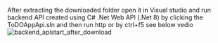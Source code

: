 After extracting the downloaded folder open it in Visual studio and run backend API created using C# .Net Web API (.Net 8) by clicking the ToDOAppApi.sln and then 
run http or by ctrl+f5 see below vedio
![backend_apistart_after_download](https://github.com/user-attachments/assets/855d38d6-8a8b-4ec4-b249-d7420ddabf87)
